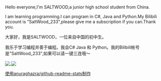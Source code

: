 Hello everyone,I'm SALTWOOD,a junior high school student from China.

I am learning programming.I can program in C#, Java and Python.My Bilibili account is "SaltWood_233",please give me a subscription if you can.Thank you.

大家好，我是SALTWOOD，一位来自中国的初中生。

我乐于学习编程并善于编程。我会C# Java 和 Python。我的Bilibili帐号是"SaltWood_233",如果可以请一键三连哦～

<a href="https://github.com/anuraghazra/github-readme-stats">
  <img align="center" src="https://github-readme-stats.vercel.app/api?username=SALTWOOD&show_icons=true&theme=radical&include_all_commits=true" />
</a>
<a href="https://github.com/anuraghazra/github-readme-stats">
  <img align="center" src="https://github-readme-stats.vercel.app/api/top-langs/?username=SALTWOOD&theme=radical&layout=compact" />
</a>

[使用anuraghazra/github-readme-stats制作](https://github.com/anuraghazra/github-readme-stats)
